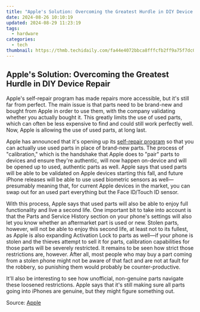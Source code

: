 ```yaml
---
title: "Apple's Solution: Overcoming the Greatest Hurdle in DIY Device Repair"
date: 2024-08-26 10:10:19
updated: 2024-08-29 11:23:19
tags:
  - hardware
categories:
  - tech
thumbnail: https://thmb.techidaily.com/fa44e4072bbca8fffcfb2ff9a75f7dc0fad47a3e60bc93d2b05739fc57c6b83c.jpg
---
```


## Apple's Solution: Overcoming the Greatest Hurdle in DIY Device Repair

Apple's self-repair program has made repairs more accessible, but it's still far from perfect. The main issue is that parts need to be brand-new and bought from Apple in order to use them, with the company validating whether you actually bought it. This greatly limits the use of used parts, which can often be less expensive to find and could still work perfectly well. Now, Apple is allowing the use of used parts, at long last.

 Apple has announced that it's opening up its [self-repair program](https://youtube-tips.techidaily.com/ed-the-serenity-seekers-guide-to-relaxed-youtube-viewing-52-chars/) so that you can actually use used parts in place of brand-new parts. The process of "calibration," which is the handshake that Apple does to "pair" parts to devices and ensure they're authentic, will now happen on-device and will be opened up to used, authentic parts as well. Apple says that used parts will be able to be validated on Apple devices starting this fall, and future iPhone releases will be able to use used biometric sensors as well—presumably meaning that, for current Apple devices in the market, you can swap out for an used part everything but the Face ID/Touch ID sensor.

 With this process, Apple says that used parts will also be able to enjoy full functionality and live a second life. One important bit to take into account is that the Parts and Service History section on your phone's settings will also let you know whether an aftermarket part is used or new. Stolen parts, however, will not be able to enjoy this second life, at least not to its fullest, as Apple is also expanding Activation Lock to parts as well—if your phone is stolen and the thieves attempt to sell it for parts, calibration capabilities for those parts will be severely restricted. It remains to be seen how strict those restrictions are, however. After all, most people who may buy a part coming from a stolen phone might not be aware of that fact and are not at fault for the robbery, so punishing them would probably be counter-productive.

 It'll also be interesting to see how unofficial, non-genuine parts navigate these loosened restrictions. Apple says that it's still making sure all parts going into iPhones are genuine, but they might figure something out.

 Source: [Apple](https://www.apple.com/newsroom/2024/04/apple-to-expand-repair-options-with-support-for-used-genuine-parts/)

<ins class="adsbygoogle"
     style="display:block"
     data-ad-format="autorelaxed"
     data-ad-client="ca-pub-7571918770474297"
     data-ad-slot="1223367746"></ins>



<ins class="adsbygoogle"
     style="display:block"
     data-ad-client="ca-pub-7571918770474297"
     data-ad-slot="8358498916"
     data-ad-format="auto"
     data-full-width-responsive="true"></ins>
